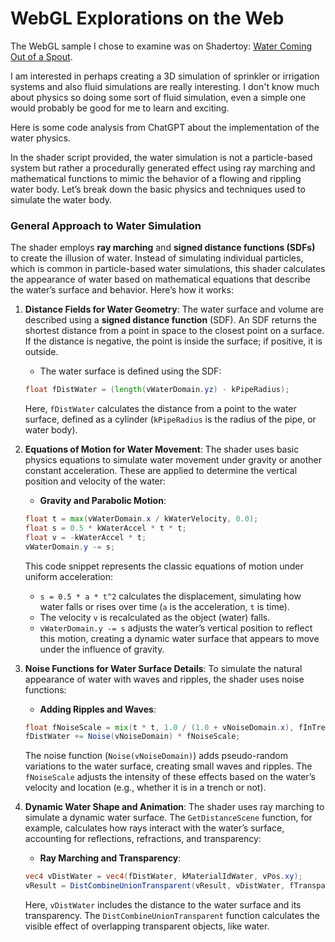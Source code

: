 # WebGL Explorations on the Web
The WebGL sample I chose to examine was on Shadertoy: [Water Coming Out of a Spout](https://www.shadertoy.com/view/lsXGzH).

I am interested in perhaps creating a 3D simulation of sprinkler or irrigation systems and also fluid simulations are really interesting. I don't know much about physics so doing some sort of fluid simulation, even a simple one would probably be good for me to learn and exciting. 

Here is some code analysis from ChatGPT about the implementation of the water physics.

In the shader script provided, the water simulation is not a particle-based system but rather a procedurally generated effect using ray marching and mathematical functions to mimic the behavior of a flowing and rippling water body. Let’s break down the basic physics and techniques used to simulate the water body.

### General Approach to Water Simulation

The shader employs **ray marching** and **signed distance functions (SDFs)** to create the illusion of water. Instead of simulating individual particles, which is common in particle-based water simulations, this shader calculates the appearance of water based on mathematical equations that describe the water’s surface and behavior. Here’s how it works:

1. **Distance Fields for Water Geometry**: 
   The water surface and volume are described using a **signed distance function** (SDF). An SDF returns the shortest distance from a point in space to the closest point on a surface. If the distance is negative, the point is inside the surface; if positive, it is outside.

   - The water surface is defined using the SDF:
   ```glsl
   float fDistWater = (length(vWaterDomain.yz) - kPipeRadius);
   ```
   Here, `fDistWater` calculates the distance from a point to the water surface, defined as a cylinder (`kPipeRadius` is the radius of the pipe, or water body).

2. **Equations of Motion for Water Movement**:
   The shader uses basic physics equations to simulate water movement under gravity or another constant acceleration. These are applied to determine the vertical position and velocity of the water:

   - **Gravity and Parabolic Motion**:
   ```glsl
   float t = max(vWaterDomain.x / kWaterVelocity, 0.0);
   float s = 0.5 * kWaterAccel * t * t;
   float v = -kWaterAccel * t;
   vWaterDomain.y -= s;
   ```
   This code snippet represents the classic equations of motion under uniform acceleration:
   - `s = 0.5 * a * t^2` calculates the displacement, simulating how water falls or rises over time (`a` is the acceleration, `t` is time).
   - The velocity `v` is recalculated as the object (water) falls.
   - `vWaterDomain.y -= s` adjusts the water’s vertical position to reflect this motion, creating a dynamic water surface that appears to move under the influence of gravity.

3. **Noise Functions for Water Surface Details**:
   To simulate the natural appearance of water with waves and ripples, the shader uses noise functions:

   - **Adding Ripples and Waves**:
   ```glsl
   float fNoiseScale = mix(t * t, 1.0 / (1.0 + vNoiseDomain.x), fInTrench) * kWaterNoiseScale;
   fDistWater += Noise(vNoiseDomain) * fNoiseScale;
   ```
   The noise function (`Noise(vNoiseDomain)`) adds pseudo-random variations to the water surface, creating small waves and ripples. The `fNoiseScale` adjusts the intensity of these effects based on the water’s velocity and location (e.g., whether it is in a trench or not).

4. **Dynamic Water Shape and Animation**:
   The shader uses ray marching to simulate a dynamic water surface. The `GetDistanceScene` function, for example, calculates how rays interact with the water’s surface, accounting for reflections, refractions, and transparency:

   - **Ray Marching and Transparency**:
   ```glsl
   vec4 vDistWater = vec4(fDistWater, kMaterialIdWater, vPos.xy);        
   vResult = DistCombineUnionTransparent(vResult, vDistWater, fTransparentScale);
   ```
   Here, `vDistWater` includes the distance to the water surface and its transparency. The `DistCombineUnionTransparent` function calculates the visible effect of overlapping transparent objects, like water.